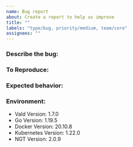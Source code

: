 ```yaml
---
name: Bug report
about: Create a report to help us improve
title: ""
labels: "type/bug, priority/medium, team/core"
assignees: ""
---
```


### Describe the bug:

<!-- A clear and concise description of what the bug is. -->

### To Reproduce:

<!-- Please describe the steps to reproduce the behavior: -->

### Expected behavior:

<!-- A clear and concise description of what you expected to happen. -->

### Environment:

<!--- Please change the versions below along with your environment -->

- Vald Version: 1.7.0
- Go Version: 1.19.5
- Docker Version: 20.10.8
- Kubernetes Version: 1.22.0
- NGT Version: 2.0.9
